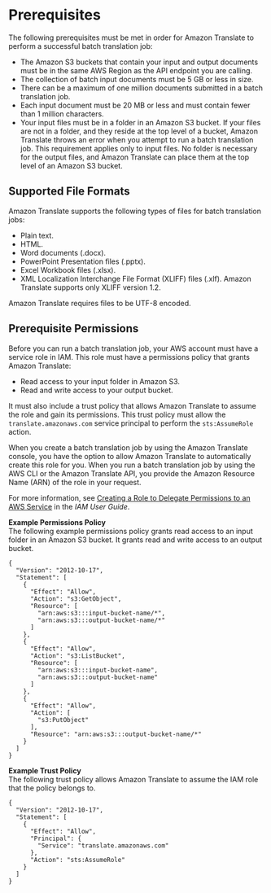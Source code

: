 # Prerequisites<a name="async-prereqs"></a>

The following prerequisites must be met in order for Amazon Translate to perform a successful batch translation job:
+ The Amazon S3 buckets that contain your input and output documents must be in the same AWS Region as the API endpoint you are calling\.
+ The collection of batch input documents must be 5 GB or less in size\.
+ There can be a maximum of one million documents submitted in a batch translation job\.
+ Each input document must be 20 MB or less and must contain fewer than 1 million characters\.
+ Your input files must be in a folder in an Amazon S3 bucket\. If your files are not in a folder, and they reside at the top level of a bucket, Amazon Translate throws an error when you attempt to run a batch translation job\. This requirement applies only to input files\. No folder is necessary for the output files, and Amazon Translate can place them at the top level of an Amazon S3 bucket\.

## Supported File Formats<a name="async-prereqs-formats"></a>

Amazon Translate supports the following types of files for batch translation jobs:
+ Plain text\.
+ HTML\.
+ Word documents \(\.docx\)\.
+ PowerPoint Presentation files \(\.pptx\)\.
+ Excel Workbook files \(\.xlsx\)\.
+ XML Localization Interchange File Format \(XLIFF\) files \(\.xlf\)\. Amazon Translate supports only XLIFF version 1\.2\.

Amazon Translate requires files to be UTF\-8 encoded\.

## Prerequisite Permissions<a name="async-prereqs-permissions"></a>

Before you can run a batch translation job, your AWS account must have a service role in IAM\. This role must have a permissions policy that grants Amazon Translate:
+ Read access to your input folder in Amazon S3\.
+ Read and write access to your output bucket\.

It must also include a trust policy that allows Amazon Translate to assume the role and gain its permissions\. This trust policy must allow the `translate.amazonaws.com` service principal to perform the `sts:AssumeRole` action\.

When you create a batch translation job by using the Amazon Translate console, you have the option to allow Amazon Translate to automatically create this role for you\. When you run a batch translation job by using the AWS CLI or the Amazon Translate API, you provide the Amazon Resource Name \(ARN\) of the role in your request\.

For more information, see [Creating a Role to Delegate Permissions to an AWS Service](https://docs.aws.amazon.com/IAM/latest/UserGuide/id_roles_create_for-service.html) in the *IAM User Guide*\.

**Example Permissions Policy**  
The following example permissions policy grants read access to an input folder in an Amazon S3 bucket\. It grants read and write access to an output bucket\.  

```
{
  "Version": "2012-10-17",
  "Statement": [
    {
      "Effect": "Allow",
      "Action": "s3:GetObject",
      "Resource": [
        "arn:aws:s3:::input-bucket-name/*",
        "arn:aws:s3:::output-bucket-name/*"
      ]
    },
    {
      "Effect": "Allow",
      "Action": "s3:ListBucket",
      "Resource": [
        "arn:aws:s3:::input-bucket-name",
        "arn:aws:s3:::output-bucket-name"
      ]
    },
    {
      "Effect": "Allow",
      "Action": [
        "s3:PutObject"
      ],
      "Resource": "arn:aws:s3:::output-bucket-name/*"
    }
  ]
}
```

**Example Trust Policy**  
The following trust policy allows Amazon Translate to assume the IAM role that the policy belongs to\.  

```
{
  "Version": "2012-10-17",
  "Statement": [
    {
      "Effect": "Allow",
      "Principal": {
        "Service": "translate.amazonaws.com"
      },
      "Action": "sts:AssumeRole"
    }
  ]
}
```